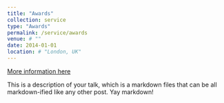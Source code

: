```yaml
---
title: "Awards"
collection: service
type: "Awards"
permalink: /service/awards
venue: # ""
date: 2014-01-01
location: # "London, UK"
---
```


[More information here](http://example2.com)

This is a description of your talk, which is a markdown files that can be all markdown-ified like any other post. Yay markdown!
